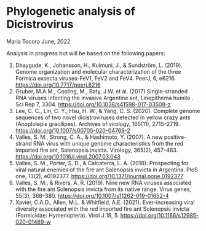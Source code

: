 Phylogenetic analysis of Dicistrovirus 
==============================
Maria Tocora
June, 2022

Analysis in progress but will be based on the following papers: 

1.  Dhaygude, K., Johansson, H., Kulmuni, J., & Sundström, L. (2019). Genome organization and molecular characterization of the three Formica exsecta viruses-FeV1, FeV2 and FeV4. PeerJ, 6, e6216. https://doi.org/10.7717/peerj.6216
2. Gruber, M.A.M., Cooling, M., Baty, J.W. et al. (2017) Single-stranded RNA viruses infecting the invasive Argentine ant, Linepithema humile . Sci Rep 7, 3304. https://doi.org/10.1038/s41598-017-03508-z
3. Lee, C. C., Lin, C. Y., Hsu, H. W., & Yang, C. S. (2020). Complete genome sequences of two novel dicistroviruses detected in yellow crazy ants (Anoplolepis gracilipes). Archives of virology, 165(11), 2715–2719. https://doi.org/10.1007/s00705-020-04769-2
4. Valles, S. M., Strong, C. A., & Hashimoto, Y. (2007). A new positive-strand RNA virus with unique genome characteristics from the red imported fire ant, Solenopsis invicta. Virology, 365(2), 457–463. https://doi.org/10.1016/j.virol.2007.03.043
5. Valles, S. M., Porter, S. D., & Calcaterra, L. A. (2018). Prospecting for viral natural enemies of the fire ant Solenopsis invicta in Argentina. PloS one, 13(2), e0192377. https://doi.org/10.1371/journal.pone.0192377
6. Valles, S. M., & Rivers, A. R. (2019). Nine new RNA viruses associated with the fire ant Solenopsis invicta from its native range. Virus genes, 55(3), 368–380. https://doi.org/10.1007/s11262-019-01652-4
7. Xavier, C.A.D., Allen, M.L. & Whitfield, A.E. (2021). Ever-increasing viral diversity associated with the red imported fire ant Solenopsis invicta (Formicidae: Hymenoptera). Virol J 18, 5. https://doi.org/10.1186/s12985-020-01469-w




